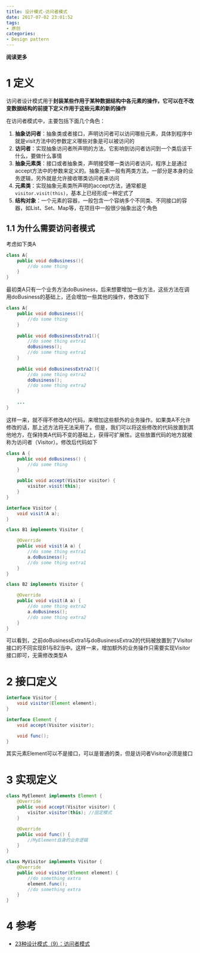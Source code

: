 ```yaml
---
title: 设计模式-访问者模式
date: 2017-07-02 23:01:52
tags: 
- 原创
categories: 
- Design pattern
---
```


**阅读更多**

<!--more-->

# 1 定义

访问者设计模式用于**封装某些作用于某种数据结构中各元素的操作，它可以在不改变数据结构的前提下定义作用于这些元素的新的操作**

在访问者模式中，主要包括下面几个角色：

1. **抽象访问者**：抽象类或者接口，声明访问者可以访问哪些元素，具体到程序中就是visit方法中的参数定义哪些对象是可以被访问的
1. **访问者**：实现抽象访问者所声明的方法，它影响到访问者访问到一个类后该干什么，要做什么事情
1. **抽象元素类**：接口或者抽象类，声明接受哪一类访问者访问，程序上是通过accept方法中的参数来定义的。抽象元素一般有两类方法，一部分是本身的业务逻辑，另外就是允许接收哪类访问者来访问
1. **元素类**：实现抽象元素类所声明的accept方法，通常都是`visitor.visit(this)`，基本上已经形成一种定式了
1. **结构对象**：一个元素的容器，一般包含一个容纳多个不同类、不同接口的容器，如List、Set、Map等，在项目中一般很少抽象出这个角色

## 1.1 为什么需要访问者模式

考虑如下类A

```java
class A{
    public void doBusiness(){
        //do some thing
    }
}
```

最初类A只有一个业务方法doBusiness，后来想要增加一些方法，这些方法在调用doBusiness的基础上，还会增加一些其他的操作，修改如下

```java
class A{
    public void doBusiness(){
        //do some thing
    }
    
    public void doBusinessExtra1(){
        //do some thing extra1
        doBusiness();
        //do some thing extra1
    }
    
    public void doBusinessExtra2(){
        //do some thing extra2
        doBusiness();
        //do some thing extra2
    }
    
    ...
}
```

这样一来，就不得不修改A的代码，来增加这些额外的业务操作。如果类A不允许修改的话，那上述方法将无法采用了。但是，我们可以将这些修改的代码放置到其他地方，在保持类A代码不变的基础上，获得可扩展性。这些放置代码的地方就被称为访问者（Visitor）。修改后代码如下

```java
class A {
    public void doBusiness() {
        //do some thing
    }

    public void accept(Visitor visitor) {
        visitor.visit(this);
    }
}

interface Visitor {
    void visit(A a);
}

class B1 implements Visitor {

    @Override
    public void visit(A a) {
        //do some thing extra1
        a.doBusiness();
        //do some thing extra1
    }
}

class B2 implements Visitor {

    @Override
    public void visit(A a) {
        //do some thing extra2
        a.doBusiness();
        //do some thing extra2
    }
}
```

可以看到，之前doBusinessExtra1与doBusinessExtra2的代码被放置到了Visitor接口的不同实现B1与B2当中。这样一来，增加额外的业务操作只需要实现Visitor接口即可，无需修改类型A

# 2 接口定义

```java
interface Visitor {
    void visitor(Element element);
}

interface Element {
    void accept(Visitor visitor);

    void func();
}
```

其实元素Element可以不是接口，可以是普通的类，但是访问者Visitor必须是接口

# 3 实现定义

```java
class MyElement implements Element {
    @Override
    public void accept(Visitor visitor) {
        visitor.visitor(this); //固定模式
    }

    @Override
    public void func() {
        //MyElement自身的业务逻辑
    }
}

class MyVisitor implements Visitor {
    @Override
    public void visitor(Element element) {
        //do something extra
        element.func();
        //do something extra
    }
}

```

# 4 参考

* [23种设计模式（9）：访问者模式](http://blog.csdn.net/zhengzhb/article/details/7489639)
